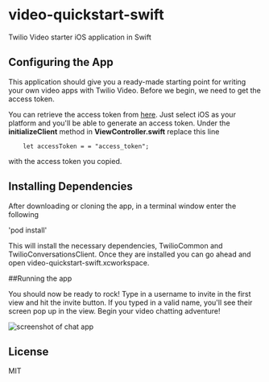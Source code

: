 # video-quickstart-swift
Twilio Video starter iOS application in Swift

## Configuring the App

This application should give you a ready-made starting point for writing your
own video apps with Twilio Video. Before we begin, we need to get the access token. 

You can retrieve the access token from [here](https://www.twilio.com/user/account/video/getting-started).
Just select iOS as your platform and you'll be able to generate an access token. Under the **initializeClient** method in **ViewController.swift** replace this line

        let accessToken = = "access_token";

with the access token you copied. 

## Installing Dependencies

After downloading or cloning the app, in a terminal window enter the following

'pod install'

This will install the necessary dependencies, TwilioCommon and TwilioConversationsClient. Once they are installed you
can go ahead and open video-quickstart-swift.xcworkspace. 

##Running the app

You should now be ready to rock! Type in a username to invite in the first view and hit
the invite button. If you typed in a valid name, you'll see their screen pop up in the view. Begin your video chatting
adventure!

![screenshot of chat app](http://i.imgur.com/sqPwNTw.jpg)

## License

MIT
